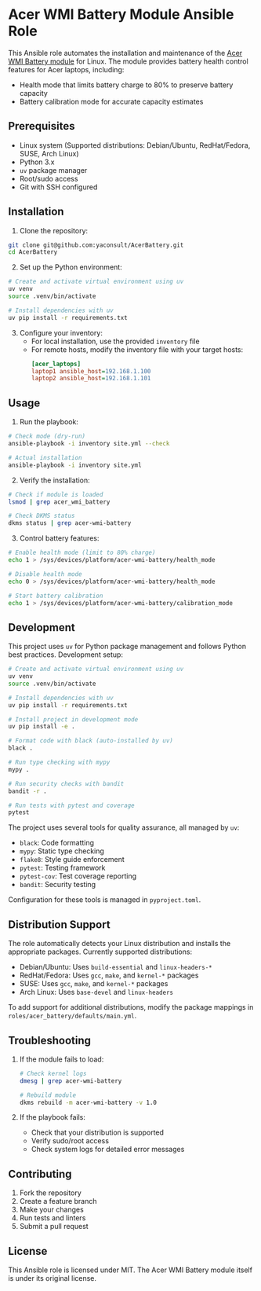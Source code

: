 # Acer WMI Battery Module Ansible Role

This Ansible role automates the installation and maintenance of the [Acer WMI Battery module](https://github.com/frederik-h/acer-wmi-battery) for Linux. The module provides battery health control features for Acer laptops, including:
- Health mode that limits battery charge to 80% to preserve battery capacity
- Battery calibration mode for accurate capacity estimates

## Prerequisites

- Linux system (Supported distributions: Debian/Ubuntu, RedHat/Fedora, SUSE, Arch Linux)
- Python 3.x
- `uv` package manager
- Root/sudo access
- Git with SSH configured

## Installation

1. Clone the repository:
```bash
git clone git@github.com:yaconsult/AcerBattery.git
cd AcerBattery
```

2. Set up the Python environment:
```bash
# Create and activate virtual environment using uv
uv venv
source .venv/bin/activate

# Install dependencies with uv
uv pip install -r requirements.txt
```

3. Configure your inventory:
   - For local installation, use the provided `inventory` file
   - For remote hosts, modify the inventory file with your target hosts:
     ```ini
     [acer_laptops]
     laptop1 ansible_host=192.168.1.100
     laptop2 ansible_host=192.168.1.101
     ```

## Usage

1. Run the playbook:
```bash
# Check mode (dry-run)
ansible-playbook -i inventory site.yml --check

# Actual installation
ansible-playbook -i inventory site.yml
```

2. Verify the installation:
```bash
# Check if module is loaded
lsmod | grep acer_wmi_battery

# Check DKMS status
dkms status | grep acer-wmi-battery
```

3. Control battery features:
```bash
# Enable health mode (limit to 80% charge)
echo 1 > /sys/devices/platform/acer-wmi-battery/health_mode

# Disable health mode
echo 0 > /sys/devices/platform/acer-wmi-battery/health_mode

# Start battery calibration
echo 1 > /sys/devices/platform/acer-wmi-battery/calibration_mode
```

## Development

This project uses `uv` for Python package management and follows Python best practices. Development setup:

```bash
# Create and activate virtual environment using uv
uv venv
source .venv/bin/activate

# Install dependencies with uv
uv pip install -r requirements.txt

# Install project in development mode
uv pip install -e .

# Format code with black (auto-installed by uv)
black .

# Run type checking with mypy
mypy .

# Run security checks with bandit
bandit -r .

# Run tests with pytest and coverage
pytest
```

The project uses several tools for quality assurance, all managed by `uv`:

- `black`: Code formatting
- `mypy`: Static type checking
- `flake8`: Style guide enforcement
- `pytest`: Testing framework
- `pytest-cov`: Test coverage reporting
- `bandit`: Security testing

Configuration for these tools is managed in `pyproject.toml`.

## Distribution Support

The role automatically detects your Linux distribution and installs the appropriate packages. Currently supported distributions:

- Debian/Ubuntu: Uses `build-essential` and `linux-headers-*`
- RedHat/Fedora: Uses `gcc`, `make`, and `kernel-*` packages
- SUSE: Uses `gcc`, `make`, and `kernel-*` packages
- Arch Linux: Uses `base-devel` and `linux-headers`

To add support for additional distributions, modify the package mappings in `roles/acer_battery/defaults/main.yml`.

## Troubleshooting

1. If the module fails to load:
   ```bash
   # Check kernel logs
   dmesg | grep acer-wmi-battery
   
   # Rebuild module
   dkms rebuild -m acer-wmi-battery -v 1.0
   ```

2. If the playbook fails:
   - Check that your distribution is supported
   - Verify sudo/root access
   - Check system logs for detailed error messages

## Contributing

1. Fork the repository
2. Create a feature branch
3. Make your changes
4. Run tests and linters
5. Submit a pull request

## License

This Ansible role is licensed under MIT. The Acer WMI Battery module itself is under its original license.

